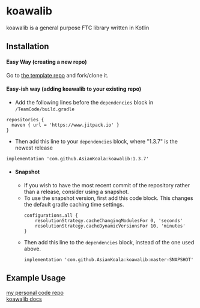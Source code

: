 # koawalib
koawalib is a general purpose FTC library written in Kotlin

## Installation
#### Easy Way (creating a new repo)
Go to [the template repo](https://github.com/AsianKoala/koawalib-template) and fork/clone it.

#### Easy-ish way (adding koawalib to your existing repo)
- Add the following lines before the ```dependencies``` block in ```/TeamCode/build.gradle```
```
repositories {
  maven { url = 'https://www.jitpack.io' }
}
```
- Then add this line to your ```dependencies``` block, where "1.3.7" is the newest release
```
implementation 'com.github.AsianKoala:koawalib:1.3.7'
```

- #### Snapshot
  - If you wish to have the most recent commit of the repository rather than a release, consider using a snapshot.
  - To use the snapshot version, first add this code block. This changes the default gradle caching time settings.
    ```
    configurations.all {
        resolutionStrategy.cacheChangingModulesFor 0, 'seconds'
        resolutionStrategy.cacheDynamicVersionsFor 10, 'minutes'
    }
    ```
  - Then add this line to the ```dependencies``` block, instead of the one used above.
    ```
    implementation 'com.github.AsianKoala:koawalib:master-SNAPSHOT'
    ```

## Example Usage
[my personal code repo](https://github.com/ftc-noteam/PP-Public)  
[koawalib docs](https://asiankoala.github.io/koawalib/)  
